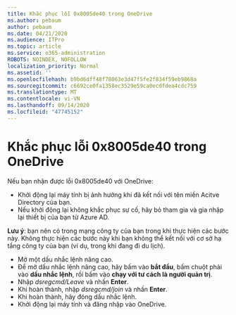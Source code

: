 ```yaml
---
title: Khắc phục lỗi 0x8005de40 trong OneDrive
ms.author: pebaum
author: pebaum
ms.date: 04/21/2020
ms.audience: ITPro
ms.topic: article
ms.service: o365-administration
ROBOTS: NOINDEX, NOFOLLOW
localization_priority: Normal
ms.assetid: ''
ms.openlocfilehash: b9bd6dff48f78063e3d47f5fe2f834f59eb9868a
ms.sourcegitcommit: c6692ce0fa1358ec3529e59ca0ecdfdea4cdc759
ms.translationtype: MT
ms.contentlocale: vi-VN
ms.lasthandoff: 09/14/2020
ms.locfileid: "47745152"
---
```

# <a name="fix-0x8004de40-error-in-onedrive"></a>Khắc phục lỗi 0x8005de40 trong OneDrive

Nếu bạn nhận được lỗi 0x8005de40 với OneDrive:

- Khởi động lại máy tính bị ảnh hưởng khi đã kết nối với tên miền Acitve Directory của bạn.
- Nếu khởi động lại không khắc phục sự cố, hãy bỏ tham gia và gia nhập lại thiết bị của bạn từ Azure AD. 

**Lưu ý**: bạn nên có trong mạng công ty của bạn trong khi thực hiện các bước này. Không thực hiện các bước này khi bạn không thể kết nối với cơ sở hạ tầng công ty của bạn (ví dụ, trong khi đang đi du lịch). 

- Mở một dấu nhắc lệnh nâng cao. 
- Để mở dấu nhắc lệnh nâng cao, hãy bấm vào **bắt đầu**, bấm chuột phải vào **dấu nhắc lệnh**, rồi bấm vào **chạy với tư cách là người quản trị**.
- Nhập *dsregcmd/Leave* và nhấn **Enter**.
- Khi hoàn thành, nhập *dsregcmd/join* và nhấn **Enter**.
- Khi hoàn thành, hãy đóng dấu nhắc lệnh.
- Khởi động lại máy tính và đăng nhập vào OneDrive.
